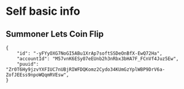 # Self basic info

## Summoner Lets Coin Flip

```
{
    "id": "-yFYyOXG7NoGI5ABu1XrAp7softSSDeOnBfX-EwQ72Ha",
    "accountId": "M57vnK6ESy07eEUnb2h3nRbx3bHA7F_FCnVf4Juz5Ew",
    "puuid": "Zr0T6Hy9jzvYXFIUC7nUBjRIWFDQKomz2Cydo34KUmGzYplWBP9DrV6a-ZofJEEss9npoWQqmRVEsw",
}
```
